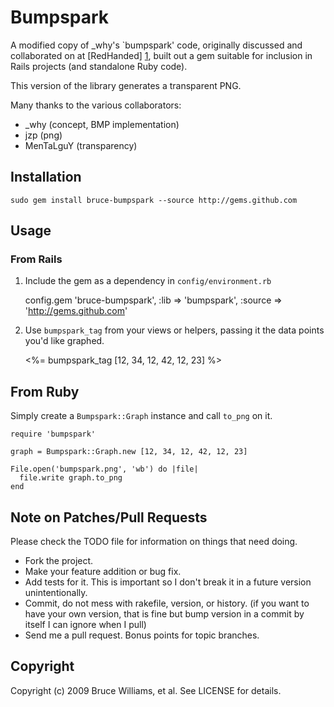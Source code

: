 # Bumpspark

A modified copy of _why's `bumpspark' code, originally discussed and
collaborated on at [RedHanded] [1], built out a gem suitable for
inclusion in Rails projects (and standalone Ruby code).
  
This version of the library generates a transparent PNG.

Many thanks to the various collaborators:

* _why (concept, BMP implementation)
* jzp (png)
* MenTaLguY (transparency)

## Installation

    sudo gem install bruce-bumpspark --source http://gems.github.com

## Usage

### From Rails

1. Include the gem as a dependency in `config/environment.rb`
       
    config.gem 'bruce-bumpspark', :lib => 'bumpspark',
                                  :source => 'http://gems.github.com'
       
2. Use `bumpspark_tag` from your views or helpers, passing it the data points
   you'd like graphed.

    <%= bumpspark_tag [12, 34, 12, 42, 12, 23] %>
    
## From Ruby

Simply create a `Bumpspark::Graph` instance and call `to_png` on it.

    require 'bumpspark'
    
    graph = Bumpspark::Graph.new [12, 34, 12, 42, 12, 23]
    
    File.open('bumpspark.png', 'wb') do |file|
      file.write graph.to_png
    end

## Note on Patches/Pull Requests
 
Please check the TODO file for information on things that need doing. 
 
* Fork the project.
* Make your feature addition or bug fix.
* Add tests for it. This is important so I don't break it in a
  future version unintentionally.
* Commit, do not mess with rakefile, version, or history.
  (if you want to have your own version, that is fine but
   bump version in a commit by itself I can ignore when I pull)
* Send me a pull request. Bonus points for topic branches.

## Copyright

Copyright (c) 2009 Bruce Williams, et al. See LICENSE for details.

[1]: http://redhanded.hobix.com/inspect/sparklinesForMinimalists.html
